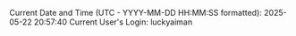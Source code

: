 Current Date and Time (UTC - YYYY-MM-DD HH:MM:SS formatted): 2025-05-22 20:57:40
Current User's Login: luckyaiman
